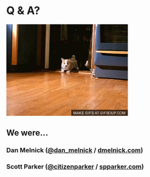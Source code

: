 <!SLIDE center>

# Q & A? #

![corgis](../images/corgi-puppies.gif)

<!SLIDE center>

## We were... ##
### Dan Melnick ([@dan_melnick](http://twitter.com/dan_melnick) / [dmelnick.com](http://dmelnick.com)) ###
### Scott Parker ([@citizenparker](http://twitter.com/citizenparker) / [spparker.com](http://spparker.com)) ###

